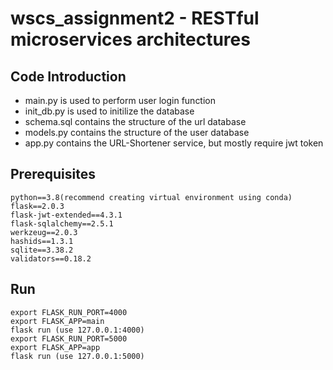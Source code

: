 # wscs_assignment2 - RESTful microservices architectures

## Code Introduction
- main.py is used to perform user login function
- init_db.py is used to initilize the database
- schema.sql contains the structure of the url database
- models.py contains the structure of the user database
- app.py contains the URL-Shortener service, but mostly require jwt token

## Prerequisites

```
python==3.8(recommend creating virtual environment using conda)
flask==2.0.3
flask-jwt-extended==4.3.1
flask-sqlalchemy==2.5.1
werkzeug==2.0.3
hashids==1.3.1
sqlite==3.38.2
validators==0.18.2
```

## Run
```
export FLASK_RUN_PORT=4000
export FLASK_APP=main
flask run (use 127.0.0.1:4000)
export FLASK_RUN_PORT=5000
export FLASK_APP=app
flask run (use 127.0.0.1:5000)
```